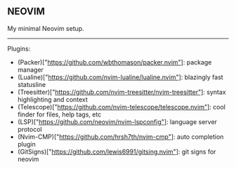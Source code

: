 ## NEOVIM

My minimal Neovim setup.

---

Plugins:
- (Packer)["https://github.com/wbthomason/packer.nvim"]: package manager
- (Lualine)["https://github.com/nvim-lualine/lualine.nvim"]: blazingly fast statusline
- (Treesitter)["https://github.com/nvim-treesitter/nvim-treesitter"]: syntax highlighting and context 
- (Telescope)["https://github.com/nvim-telescope/telescope.nvim"]: cool finder for files, help tags, etc
- (LSP)["https://github.com/neovim/nvim-lspconfig"]: language server protocol
- (Nvim-CMP)["https://github.com/hrsh7th/nvim-cmp"]: auto completion plugin
- (GitSigns)["https://github.com/lewis6991/gitsing.nvim"]: git signs for neovim
